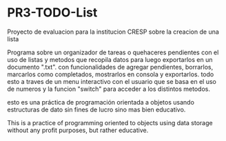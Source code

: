 # PR3-TODO-List
Proyecto de evaluacion para la institucion CRESP sobre la creacion de una lista

Programa sobre un organizador de tareas o quehaceres pendientes con el uso de listas y metodos
que recopila datos para luego exportarlos en un documento ".txt".
con funcionalidades de agregar pendientes, borrarlos, marcarlos como completados, mostrarlos en consola y exportarlos.
todo esto a traves de un menu interactivo con el usuario que se basa en el uso de numeros y la funcion "switch" para acceder a los distintos metodos.

esto es una práctica de programación orientada a objetos usando estructuras de dato sin fines de lucro sino mas bien educativo.

This is a practice of programming oriented to objects using data storage without any profit purposes, but rather educative.